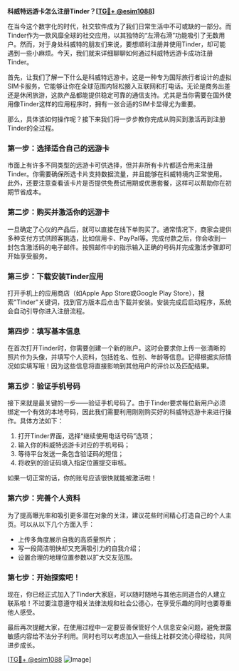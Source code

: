 **科威特远游卡怎么注册Tinder？[[TG💪+ @esim1088](https://t.me/s/esim1088)]**

在当今这个数字化的时代，社交软件成为了我们日常生活中不可或缺的一部分。而Tinder作为一款风靡全球的社交应用，以其独特的“左滑右滑”功能吸引了无数用户。然而，对于身处科威特的朋友们来说，要想顺利注册并使用Tinder，却可能遇到一些小麻烦。今天，我们就来详细聊聊如何通过科威特远游卡成功注册Tinder。

首先，让我们了解一下什么是科威特远游卡。这是一种专为国际旅行者设计的虚拟SIM卡服务，它能够让你在全球范围内轻松接入互联网和打电话。无论是商务出差还是休闲旅游，这款产品都能提供稳定可靠的通信支持。尤其是当你需要在国外使用像Tinder这样的应用程序时，拥有一张合适的SIM卡显得尤为重要。

那么，具体该如何操作呢？接下来我们将一步步教你完成从购买到激活再到注册Tinder的全过程。

### 第一步：选择适合自己的远游卡

市面上有许多不同类型的远游卡可供选择，但并非所有卡片都适合用来注册Tinder。你需要确保所选卡片支持数据流量，并且能够在科威特境内正常使用。此外，还要注意查看该卡片是否提供免费试用期或优惠套餐，这样可以帮助你在初期节省成本。

### 第二步：购买并激活你的远游卡

一旦确定了心仪的产品后，就可以直接在线下单购买了。通常情况下，商家会提供多种支付方式供顾客挑选，比如信用卡、PayPal等。完成付款之后，你会收到一封包含激活码的电子邮件。按照邮件中的指示输入正确的号码并完成激活步骤即可开始享受服务。

### 第三步：下载安装Tinder应用

打开手机上的应用商店（如Apple App Store或Google Play Store），搜索"Tinder"关键词，找到官方版本后点击下载并安装。安装完成后启动程序，系统会自动引导你进入注册流程。

### 第四步：填写基本信息

在首次打开Tinder时，你需要创建一个新的账户。这时会要求你上传一张清晰的照片作为头像，并填写个人资料，包括姓名、性别、年龄等信息。记得根据实际情况如实填写哦！因为这些信息将直接影响到其他用户的评价以及匹配结果。

### 第五步：验证手机号码

接下来就是最关键的一步——验证手机号码了。由于Tinder要求每位新用户必须绑定一个有效的本地号码，因此我们需要利用刚刚购买好的科威特远游卡来进行操作。具体方法如下：

1. 打开Tinder界面，选择“继续使用电话号码”选项；
2. 输入你的科威特远游卡对应的手机号码；
3. 等待平台发送一条包含验证码的短信；
4. 将收到的验证码填入指定位置提交审核。

如果一切正常的话，你的账号应该很快就能被激活啦！

### 第六步：完善个人资料

为了提高曝光率和吸引更多潜在对象的关注，建议花些时间精心打造自己的个人主页。可以从以下几个方面入手：
- 上传多角度展示自我的高质量照片；
- 写一段简洁明快却又充满吸引力的自我介绍；
- 设置合理的地理位置参数以扩大交友范围。

### 第七步：开始探索吧！

现在，你已经正式加入了Tinder大家庭，可以随时随地与其他志同道合的人建立联系啦！不过要注意遵守相关法律法规和社会公德心，在享受乐趣的同时也要尊重他人感受。

最后再次提醒大家，在使用过程中一定要妥善保管好个人信息安全问题，避免泄露敏感内容给不法分子利用。同时也可以考虑加入一些线上社群交流心得经验，共同进步成长。

[[TG💪+ @esim1088](https://t.me/s/esim1088) ![Image](https://i.postimg.cc/4NQfJmqS/Snipaste-2025-05-13-00-14-12.png)]